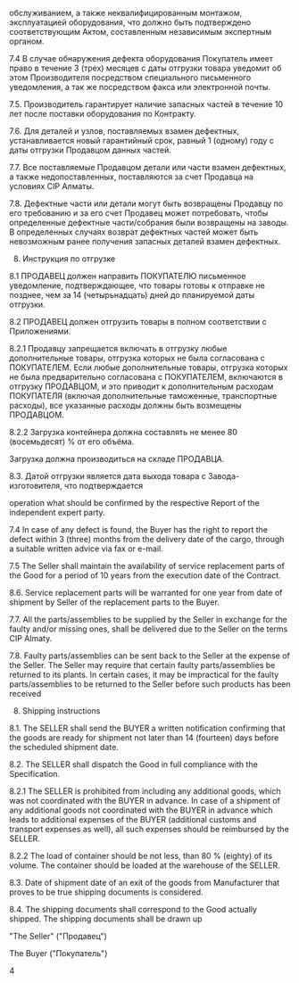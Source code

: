 обслуживанием, а также неквалифицированным
монтажом, эксплуатацией оборудования, что должно
быть подтверждено соответствующим Актом,
составленным независимым экспертным органом.

7.4 В случае обнаружения дефекта оборудования Покупатель имеет право в течение 3 (трех) месяцев с даты отгрузки товара уведомит об этом Производителя посредством специального письменного уведомления, а так же посредством факса или электронной почты.

7.5. Производитель гарантирует наличие запасных частей в течение 10 лет после поставки оборудования по Контракту.

7.6. Для деталей и узлов, поставляемых взамен дефектных, устанавливается новый гарантийный срок, равный 1 (одному) году с даты отгрузки Продавцом данных частей.

7.7. Все поставляемые Продавцом детали или части взамен дефектных, а также недопоставленных, поставляются за счет Продавца на условиях CIP Алматы.

7.8. Дефектные части или детали могут быть возвращены Продавцу по его требованию и за его счет Продавец может потребовать, чтобы определенные дефектные части/собрания были возвращены на заводы. В определенных случаях возврат дефектных частей может быть невозможным ранее получения запасных деталей взамен дефектных.

8. Инструкция по отгрузке

8.1 ПРОДАВЕЦ должен направить ПОКУПАТЕЛЮ письменное уведомление, подтверждающее, что товары готовы к отправке не позднее, чем за 14 (четырьнадцать) дней до планируемой даты отгрузки.

8.2 ПРОДАВЕЦ должен отгрузить товары в полном соответствии с Приложениями.

8.2.1 Продавцу запрещается включать в отгрузку любые дополнительные товары, отгрузка которых не была согласована с ПОКУПАТЕЛЕМ. Если любые дополнительные товары, отгрузка которых не была предварительно согласована с ПОКУПАТЕЛЕМ, включаются в отгрузку ПРОДАВЦОМ, и это приводит к дополнительным расходам ПОКУПАТЕЛЯ (включая дополнительные таможенные, транспортные расходы), все указанные расходы должны быть возмещены ПРОДАВЦОМ.

8.2.2 Загрузка контейнера должна составлять не менее 80 (восемьдесят) % от его объёма.

Загрузка должна производиться на складе
ПРОДАВЦА.

8.3. Датой отгрузки является дата выхода товара с Завода-изготовителя, что подтверждается

operation what should be confirmed by the respective
Report of the independent expert party.

7.4 In case of any defect is found, the Buyer has the right to report the defect within 3 (three) months from the delivery date of the cargo, through a suitable written advice via fax or e-mail.

7.5 The Seller shall maintain the availability of service replacement parts of the Good for a period of 10 years from the execution date of the Contract.

8.6. Service replacement parts will be warranted for one year from date of shipment by Seller of the replacement parts to the Buyer.

7.7. All the parts/assemblies to be supplied by the Seller in exchange for the faulty and/or missing ones, shall be delivered due to the Seller on the terms CIP Almaty.

7.8. Faulty parts/assemblies can be sent back to the Seller at the expense of the Seller. The Seller may require that certain faulty parts/assemblies be returned to its plants. In certain cases, it may be impractical for the faulty parts/assemblies to be returned to the Seller before such products has been received

8. Shipping instructions

8.1. The SELLER shall send the BUYER a written notification confirming that the goods are ready for shipment not later than 14 (fourteen) days before the scheduled shipment date.

8.2. The SELLER shall dispatch the Good in full compliance with the Specification.

8.2.1 The SELLER is prohibited from including any additional goods, which was not coordinated with the BUYER in advance. In case of a shipment of any additional goods not coordinated with the BUYER in advance which leads to additional expenses of the BUYER (additional customs and transport expenses as well), all such expenses should be reimbursed by the SELLER.

8.2.2 The load of container should be not less, than 80 % (eighty) of its volume. The container should be loaded at the warehouse of the SELLER.

8.3. Date of shipment date of an exit of the goods from Manufacturer that proves to be true shipping documents is considered.

8.4. The shipping documents shall correspond to the Good actually shipped. The shipping documents shall be drawn up

"The Seller" ("Продавец")

The Buyer ("Покупатель")

4